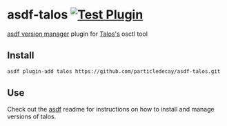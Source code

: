 # asdf-talos [![Test Plugin](https://github.com/particledecay/asdf-talos/workflows/Plugin%20Test/badge.svg)](https://github.com/particledecay/asdf-talos)
[asdf version manager](https://github.com/asdf-vm/asdf) plugin for [Talos's](https://www.talos-systems.com/) osctl tool

## Install
```bash
asdf plugin-add talos https://github.com/particledecay/asdf-talos.git
```

## Use
Check out the [asdf](https://github.com/asdf-vm/asdf) readme for instructions on how to install and manage versions of talos.
